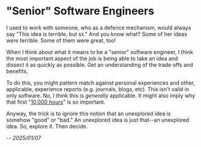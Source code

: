 # "Senior" Software Engineers

I used to work with someone, who as a defence mechanism, would always say "This idea is terrible, but `$X`." And you know what? Some of her ideas _were_ terrible. Some of them were great, too!

When I think about what it means to be a "senior" software engineer, I think the most important aspect of the job is being able to take an idea and dissect it as quickly as possible. Get an understanding of the trade offs and benefits.

To do this, you might pattern match against personal experiences and other, applicable, experience reports (e.g. journals, blogs, etc). This isn't valid in only software. No, I think this is *generally* applicable. It might also imply why that first "[10,000 hours](https://www.bbc.com/news/magazine-26384712)" is so important.

Anyway, the trick is to ignore this notion that an unexplored idea is somehow "good" or "bad." An unexplored idea is just that--an unexplored idea. So, explore it. Then decide.

_-- 2025/01/07_
